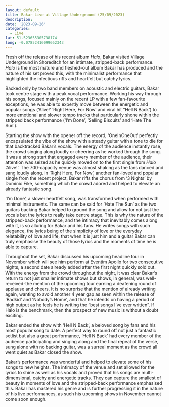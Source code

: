 ```yaml
---
layout: default
title: Bakar Live at Village Underground (25/09/2023)
description:
date: '2023-09-26'
categories:
  - Live
lat: 51.523655305738174
long: -0.07852416099662343
---
```


Fresh off the release of his recent album _Halo_, Bakar visited Village Underground in Shoreditch for an intimate, stripped-back performance. _Halo_ is the most mature and fleshed-out album Bakar has produced and the nature of his set proved this, with the minimalist performance that highlighted the infectious riffs and heartfelt but catchy lyrics.

Backed only by two band members on acoustic and electric guitars, Bakar took centre stage with a peak vocal performance. Working his way through his songs, focused mainly on the recent LP with a few fan-favourite exceptions, he was able to expertly move between the energetic and popular songs (‘Alive!’ ‘Right Here, For Now’ and viral hit “Hell N Back’) to more emotional and slower tempo tracks that particularly shone within the stripped back performance (‘I’m Done’, ‘Selling Biscuits’ and ‘Hate The Sun’).

Starting the show with the opener off the record, ‘OneInOneOut’ perfectly encapsulated the vibe of the show with a steady guitar with a tone to die for that backtracked Bakar’s vocals. The energy of the audience instantly rose, the crowd singing along loudly or cheering as he worked through the song. It was a strong start that engaged every member of the audience, their attention was seized as he quickly moved on to the first single from _Halo_ ‘Alive!’. The 700-capacity venue was almost shaking as the fans danced and sang loudly along. In ‘Right Here, For Now’, another fan-loved and popular single from the recent project, Bakar riffs the chorus from ‘3 Nights’ by Dominic Fike, something which the crowd adored and helped to elevate an already fantastic song.

‘I’m Done’, a slower heartfelt song, was transformed when performed with minimal instruments. The same can be said for ‘Hate The Sun’ as the two guitars backing Bakar helped to ground the song and allow for not just the vocals but the lyrics to really take centre stage. This is why the nature of the stripped-back performance, and the intimacy that inevitably comes along with it, is so alluring for Bakar and his fans. He writes songs with such elegance, the lyrics being of the simplicity of love or the everyday relatability of love and life, that when it is just him and a guitar Bakar can truly emphasise the beauty of those lyrics and the moments of time he is able to capture.

Throughout the set, Bakar discussed his upcoming headline tour in November which will see him perform at Eventim Apollo for two consecutive nights, a second date already added after the first night quickly sold out. With the energy from the crowd throughout the night, it was clear Bakar’s return to not just smaller intimate shows but shows, in general, was well-received-the mention of the upcoming tour earning a deafening round of applause and cheers. It is no surprise that the mention of already writing again, wanting to avoid another 4 year gap as seen within the release of ‘Badkid’ and ‘Nobody’s Home’, and that he intends on having a period of high output as he feels he is writing the “best songs I’ve ever written”. If Halo is the benchmark, then the prospect of new music is without a doubt exciting.

Bakar ended the show with ‘Hell N Back’, a beloved song by fans and his most popular song to date. A perfect way to round off not just a fantastic setlist but also a great performance, ‘Hell N Back’ had every member of the audience participating and singing along and the final repeat of the verse, sung alone with no backing guitar, was a surreal moment as the crowd all went quiet as Bakar closed the show.

Bakar’s performance was wonderful and helped to elevate some of his songs to new heights. The intimacy of the venue and set allowed for the lyrics to shine as well as his vocals and proved that his songs are multi-dimensional, catchy and energetic tracks. They can capture the smallest of beauty in moments of love and the stripped-back performance emphasised this. Bakar has mastered his genre and is further progressing it in the nature of his live performances, as such his upcoming shows in November cannot come soon enough.

